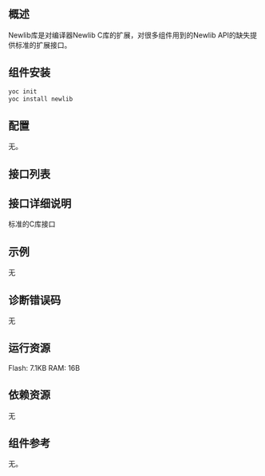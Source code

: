 ## 概述

Newlib库是对编译器Newlib C库的扩展，对很多组件用到的Newlib API的缺失提供标准的扩展接口。

## 组件安装
```bash
yoc init
yoc install newlib
```

## 配置
无。

## 接口列表


## 接口详细说明

标准的C库接口
   
## 示例
无

## 诊断错误码
无

## 运行资源

Flash: 7.1KB
RAM: 16B

## 依赖资源
无

## 组件参考
无。
